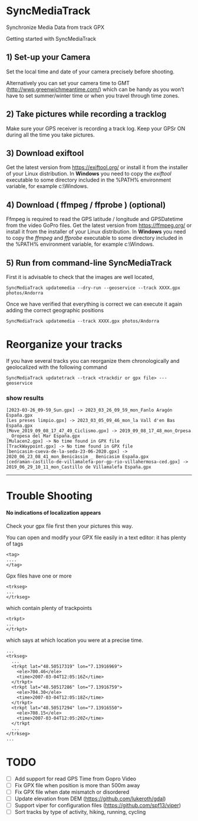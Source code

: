 # SyncMediaTrack
Synchronize Media Data from track GPX

Getting started with SyncMediaTrack

## 1) Set-up your Camera

Set the local time and date of your camera precisely before shooting.

Alternatively you can set your camera time to GMT (http://wwp.greenwichmeantime.com/) which can be handy as you won’t have to set summer/winter time or when you travel through time zones.

## 2) Take pictures while recording a tracklog

Make sure your GPS receiver is recording a track log. Keep your GPSr ON during all the time you take pictures.

## 3) Download exiftool 

Get the latest version from https://exiftool.org/ or install it from the installer of your Linux distribution.
In **Windows** you need to copy the _exiftool_ executable to some directory included in the %PATH% environment variable, for example c:\Windows.

## 4) Download ( ffmpeg / ffprobe ) (optional)

Ffmpeg is required to read the GPS latitude / longitude and GPSDatetime from the video GoPro files.
Get the latest version from https://ffmpeg.org/ or install it from the installer of your Linux distribution.
In **Windows** you need to copy the _ffmpeg_ and _ffprobe_ executable to some directory included in the %PATH% environment variable, for example c:\Windows.

## 5) Run from command-line SyncMediaTrack
First it is advisable to check that the images are well located,
```
SyncMediaTrack updatemedia --dry-run --geoservice --track XXXX.gpx photos/Andorra
```
Once we have verified that everything is correct we can execute it again adding the correct geographic positions
```
SyncMediaTrack updatemedia --track XXXX.gpx photos/Andorra
```

# Reorganize your tracks

If you have several tracks you can reorganize them chronologically and geolocalized with the following command
```
SyncMediaTrack updatetrack --track <trackdir or gpx file> ---geoservice 
```

### show results

```
[2023-03-26_09-59_Sun.gpx] -> 2023_03_26_09_59_mon_Fanlo Aragón España.gpx
[Les preses limpio.gpx] -> 2023_03_05_09_46_mon_la Vall d'en Bas España.gpx
[Move_2019_09_08_17_47_49_Ciclismo.gpx] -> 2019_09_08_17_48_mon_Orpesa _ Oropesa del Mar España.gpx
[Mulacen2.gpx] -> No time found in GPX file
[TrackWaypoint.gpx] -> No time found in GPX file
[benicasim-cueva-de-la-seda-23-06-2020.gpx] -> 2020_06_23_08_41_mon_Benicàssim _ Benicasim España.gpx
[cedraman-castillo-de-villamalefa-por-gp-rio-villahermosa-ced.gpx] -> 2019_06_29_10_11_mon_Castillo de Villamalefa España.gpx
```

---

# Trouble Shooting

#### No indications of localization appears

Check your gpx file first then your pictures this way.

You can open and modify your GPX file easily in a text editor: it has plenty of tags
```
<tag>
....
</tag>
```

Gpx files have one or more

```
<trkseg>
...
</trkseg>
```
which contain plenty of trackpoints
```
<trkpt>
...
</trkpt>
```
which says at which location you were at a precise time.
```
...
<trkseg>
  ... 
  <trkpt lat="48.50517319" lon="7.13916969">
    <ele>700.46</ele>
    <time>2007-03-04T12:05:16Z</time>
  </trkpt>
  <trkpt lat="48.50517286" lon="7.13916759">
    <ele>704.30</ele>
    <time>2007-03-04T12:05:18Z</time>
  </trkpt>
  <trkpt lat="48.50517294" lon="7.13916550">
    <ele>708.15</ele>
    <time>2007-03-04T12:05:20Z</time>
  </trkpt
  ... 
</trkseg>
...
```

# TODO

* [ ] Add support for read GPS Time from Gopro Video
* [ ] Fix GPX file when position is more than 500m away
* [ ] Fix GPX file when date mismatch or disordered
* [ ] Update elevation from DEM (https://github.com/lukeroth/gdal)
* [ ] Support viper for configuration files (https://github.com/spf13/viper)
* [ ] Sort tracks by type of activity, hiking, running, cycling

